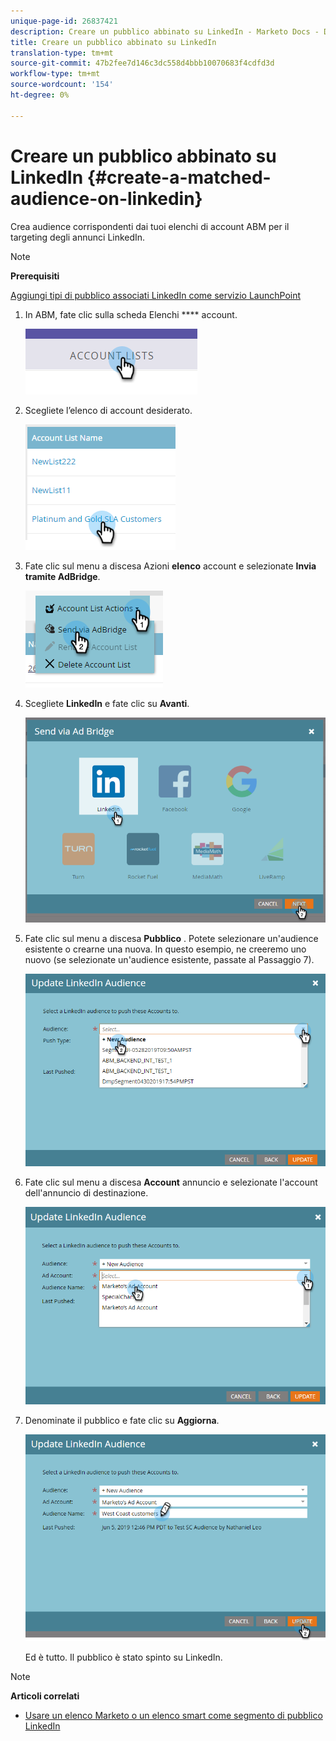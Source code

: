 ```yaml
---
unique-page-id: 26837421
description: Creare un pubblico abbinato su LinkedIn - Marketo Docs - Documentazione prodotto
title: Creare un pubblico abbinato su LinkedIn
translation-type: tm+mt
source-git-commit: 47b2fee7d146c3dc558d4bbb10070683f4cdfd3d
workflow-type: tm+mt
source-wordcount: '154'
ht-degree: 0%

---
```



# Creare un pubblico abbinato su LinkedIn {#create-a-matched-audience-on-linkedin}

Crea audience corrispondenti dai tuoi elenchi di account ABM per il targeting degli annunci LinkedIn.

>[!NOTE]
>
>**Prerequisiti**
>
>[Aggiungi tipi di pubblico associati LinkedIn come servizio LaunchPoint](http://docs.marketo.com/x/I4Fy)

1. In ABM, fate clic sulla scheda Elenchi **** account.

   ![](assets/one-1.png)

1. Scegliete l’elenco di account desiderato.

   ![](assets/two.png)

1. Fate clic sul menu a discesa Azioni **elenco** account e selezionate **Invia tramite AdBridge**.

   ![](assets/three-1.png)

1. Scegliete **LinkedIn** e fate clic su **Avanti**.

   ![](assets/four-1.png)

1. Fate clic sul menu a discesa **Pubblico** . Potete selezionare un&#39;audience esistente o crearne una nuova. In questo esempio, ne creeremo uno nuovo (se selezionate un&#39;audience esistente, passate al Passaggio 7).

   ![](assets/five-1.png)

1. Fate clic sul menu a discesa **Account** annuncio e selezionate l&#39;account dell&#39;annuncio di destinazione.

   ![](assets/six-1.png)

1. Denominate il pubblico e fate clic su **Aggiorna**.

   ![](assets/seven.png)

   Ed è tutto. Il pubblico è stato spinto su LinkedIn.

>[!NOTE]
>
>**Articoli correlati**
>
>* [Usare un elenco Marketo o un elenco smart come segmento di pubblico LinkedIn](http://docs.marketo.com/x/NIFy)

>



